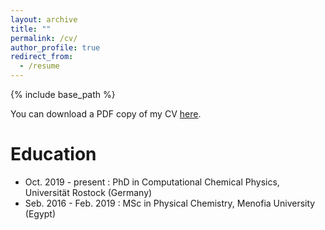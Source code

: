 ```yaml
---
layout: archive
title: ""
permalink: /cv/
author_profile: true
redirect_from:
  - /resume
---
```


{% include base_path %}

You can download a PDF copy of my CV [here](/Meshhal_cv_Feb2022.pdf).


Education
======
* Oct. 2019 - present : PhD in Computational Chemical Physics, Universität Rostock (Germany)
* Seb. 2016 - Feb. 2019 : MSc in Physical Chemistry, Menofia University (Egypt)

<!---
Publications
======
  <ul>{% for post in site.publications %}
    {% include archive-single-cv.html %}
  {% endfor %}</ul>
  
Talks
======
  <ul>{% for post in site.talks %}
    {% include archive-single-talk-cv.html %}
  {% endfor %}</ul>
  
Teaching
======
  <ul>{% for post in site.teaching %}
    {% include archive-single-cv.html %}
  {% endfor %}</ul>
--->